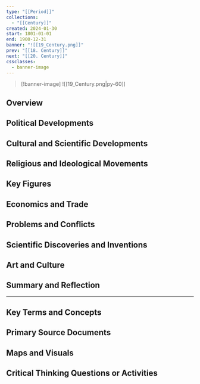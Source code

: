 ```yaml
---
type: "[[Period]]"
collections:
  - "[[Century]]"
created: 2024-01-30
start: 1801-01-01
end: 1900-12-31
banner: "![[19_Century.png]]"
prev: "[[18. Century]]"
next: "[[20. Century]]"
cssclasses:
  - banner-image
---
```

>[!banner-image] ![[19_Century.png|py-60]]
>
## Overview
## Political Developments
## Cultural and Scientific Developments
## Religious and Ideological Movements
## Key Figures
## Economics and Trade
## Problems and Conflicts
## Scientific Discoveries and Inventions
## Art and Culture
## Summary and Reflection
---
## Key Terms and Concepts
## Primary Source Documents
## Maps and Visuals
## Critical Thinking Questions or Activities


